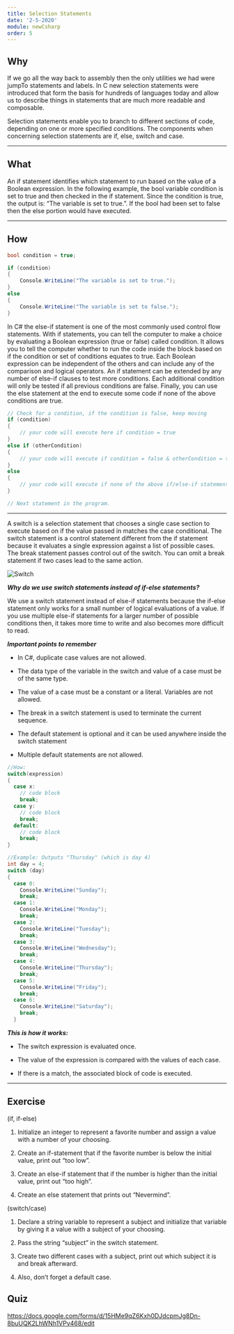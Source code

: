 ```yaml
---
title: Selection Statements
date: '2-5-2020'
module: newCsharp
order: 5
---
```


## Why

If we go all the way back to assembly then the only utilities we had were jumpTo statements and labels. In C new selection statements were introduced that form the basis for hundreds of languages today and allow us to describe things in statements that are much more readable and composable.

Selection statements enable you to branch to different sections of code, depending on one or more specified conditions. The components when concerning selection statements are if, else, switch and case.

---

## What

An if statement identifies which statement to run based on the value of a Boolean expression. In the following example, the bool variable condition is set to true and then checked in the if statement. Since the condition is true, the output is: “The variable is set to true.”. If the bool had been set to false then the else portion would have executed.

---

## How

```csharp
bool condition = true;

if (condition)
{
    Console.WriteLine("The variable is set to true.");
}
else
{
    Console.WriteLine("The variable is set to false.");
}
```

In C# the else-if statement is one of the most commonly used control flow statements. With if statements, you can tell the computer to make a choice by evaluating a Boolean expression (true or false) called condition. It allows you to tell the computer whether to run the code inside the block based on if the condition or set of conditions equates to true. Each Boolean expression can be independent of the others and can include any of the comparison and logical operators. An if statement can be extended by any number of else-if clauses to test more conditions. Each additional condition will only be tested if all previous conditions are false. Finally, you can use the else statement at the end to execute some code if none of the above conditions are true.


```csharp
// Check for a condition, if the condition is false, keep moving
if (condition)
{
    // your code will execute here if condition = true
}
else if (otherCondition)
{
    // your code will execute if condition = false & otherCondition = true
}
else
{
    // your code will execute if none of the above if/else-if statements are true
}

// Next statement in the program.

```

---
A switch is a selection statement that chooses a single case section to execute based on if the value passed in matches the case conditional. The switch statement is a control statement different from the if statement because it evaluates a single expression against a list of possible cases. The break statement passes control out of the switch. You can omit a break statement if two cases lead to the same action.

![Switch](../images/selectionStatementsEx0.png "Switch")

***Why do we use switch statements instead of if-else statements?***

We use a switch statement instead of else-if statements because the if-else statement only works for a small number of logical evaluations of a value. If you use multiple else-if statements for a larger number of possible conditions then, it takes more time to write and also becomes more difficult to read.

***Important points to remember***

* In C#, duplicate case values are not allowed.

* The data type of the variable in the switch and value of a case must be of the same type.

* The value of a case must be a constant or a literal. Variables are not allowed.

* The break in a switch statement is used to terminate the current sequence.

* The default statement is optional and it can be used anywhere inside the switch statement

* Multiple default statements are not allowed.

```csharp
//How:
switch(expression)
{
  case x:
    // code block
    break;
  case y:
    // code block
    break;
  default:
    // code block
    break;
}
```

```csharp
//Example: Outputs "Thursday" (which is day 4)
int day = 4;
switch (day)
{
  case 0:
    Console.WriteLine("Sunday");
    break;
  case 1:
    Console.WriteLine("Monday");
    break;
  case 2:
    Console.WriteLine("Tuesday");
    break;
  case 3:
    Console.WriteLine("Wednesday");
    break;
  case 4:
    Console.WriteLine("Thursday");
    break;
  case 5:
    Console.WriteLine("Friday");
    break;
  case 6:
    Console.WriteLine("Saturday");
    break;
  }
```

***This is how it works:***

* The switch expression is evaluated once.

* The value of the expression is compared with the values of each case.

* If there is a match, the associated block of code is executed.

---

## Exercise

(if, if-else)

1. Initialize an integer to represent a favorite number and assign a value with a number of your choosing.

2. Create an if-statement that if the favorite number is below the initial value, print out “too low”.

3. Create an else-if statement that if the number is higher than the initial value, print out “too high”.

4. Create an else statement that prints out “Nevermind”.

(switch/case)

1. Declare a string variable to represent a subject and initialize that variable by giving it a value with a subject of your choosing.

2. Pass the string “subject” in the switch statement.

3. Create two different cases with a subject, print out which subject it is and break afterward.

4. Also, don’t forget a default case.

## Quiz

<https://docs.google.com/forms/d/15HMe9qZ6Kxh0DJdcpmJg8Dn-8buUQK2LhWNh1VPv468/edit>
